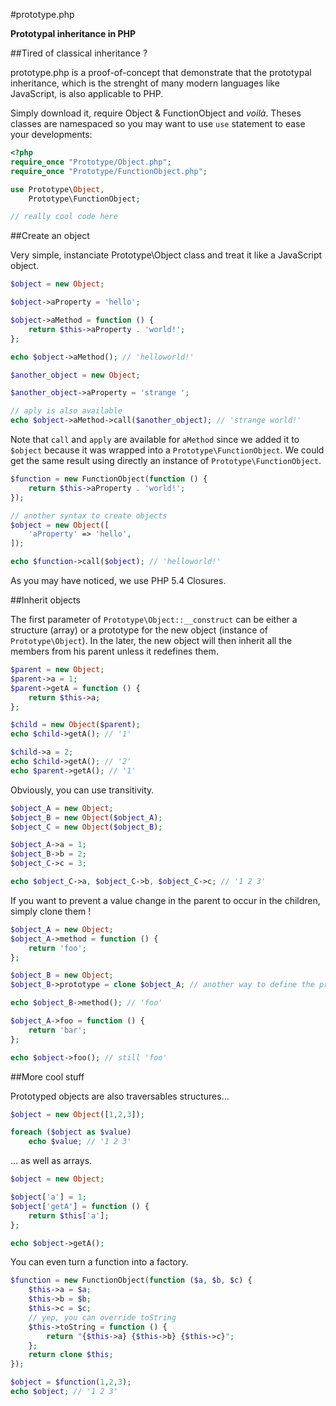 #prototype.php

**Prototypal inheritance in PHP**

##Tired of classical inheritance ?

prototype.php is a proof-of-concept that demonstrate that the prototypal inheritance, which is the strenght of many modern languages like JavaScript, is also applicable to PHP.

Simply download it, require Object & FunctionObject and _voilà_. Theses classes are namespaced so you may want to use `use` statement to ease your developments:

```PHP
<?php
require_once "Prototype/Object.php";
require_once "Prototype/FunctionObject.php";

use Prototype\Object,
    Prototype\FunctionObject;

// really cool code here
```

##Create an object

Very simple, instanciate Prototype\Object class and treat it like a JavaScript object.

```PHP
$object = new Object;

$object->aProperty = 'hello';

$object->aMethod = function () {
    return $this->aProperty . 'world!';
};

echo $object->aMethod(); // 'helloworld!'

$another_object = new Object;

$another_object->aProperty = 'strange ';

// aply is also available
echo $object->aMethod->call($another_object); // 'strange world!'
```

Note that `call` and `apply` are available for `aMethod` since we added it to `$object` because it was wrapped into a `Prototype\FunctionObject`. We could get the same result using directly an instance of `Prototype\FunctionObject`.

```PHP
$function = new FunctionObject(function () {
    return $this->aProperty . 'world!';
});

// another syntax to create objects
$object = new Object([
    'aProperty' => 'hello',
]);

echo $function->call($object); // 'helloworld!'
```

As you may have noticed, we use PHP 5.4 Closures.

##Inherit objects

The first parameter of `Prototype\Object::__construct` can be either a structure (array) or a prototype for the new object (instance of `Prototype\Object`). In the later, the new object will then inherit all the members from his parent unless it redefines them.

```PHP
$parent = new Object;
$parent->a = 1;
$parent->getA = function () {
    return $this->a;
};

$child = new Object($parent);
echo $child->getA(); // '1'

$child->a = 2;
echo $child->getA(); // '2'
echo $parent->getA(); // '1'
```

Obviously, you can use transitivity.

```PHP
$object_A = new Object;
$object_B = new Object($object_A);
$object_C = new Object($object_B);

$object_A->a = 1;
$object_B->b = 2;
$object_C->c = 3;

echo $object_C->a, $object_C->b, $object_C->c; // '1 2 3'
```

If you want to prevent a value change in the parent to occur in the children, simply clone them !

```PHP
$object_A = new Object;
$object_A->method = function () {
    return 'foo';
};

$object_B = new Object;
$object_B->prototype = clone $object_A; // another way to define the prototype

echo $object_B->method(); // 'foo'

$object_A->foo = function () {
    return 'bar';
};

echo $object->foo(); // still 'foo'
```

##More cool stuff

Prototyped objects are also traversables structures...

```PHP
$object = new Object([1,2,3]);

foreach ($object as $value)
    echo $value; // '1 2 3'
```

... as well as arrays.

```PHP
$object = new Object;

$object['a'] = 1;
$object['getA'] = function () {
    return $this['a'];
};

echo $object->getA();
```

You can even turn a function into a factory.

```PHP
$function = new FunctionObject(function ($a, $b, $c) {
    $this->a = $a;
    $this->b = $b;
    $this->c = $c;
    // yep, you can override toString
    $this->toString = function () {
        return "{$this->a} {$this->b} {$this->c}";
    };
    return clone $this;
});

$object = $function(1,2,3);
echo $object; // '1 2 3'
```

